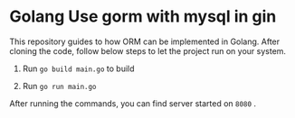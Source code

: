 # Golang Use gorm with mysql in gin

This repository guides to how ORM can be implemented in Golang. After cloning the code, follow below steps to let the project run on your system.

1. Run `go build main.go` to build

2. Run `go run main.go`

After running the commands, you can find server started on `8080` .
